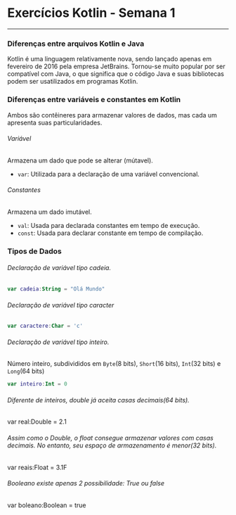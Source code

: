 # Exercícios Kotlin - Semana 1
<hr>

### Diferenças entre arquivos Kotlin e Java
Kotlin é uma linguagem relativamente nova, sendo lançado apenas em fevereiro de 2016 pela empresa JetBrains. Tornou-se muito popular por ser compatível com Java, o que significa que o código Java e suas bibliotecas podem ser usatilizados em programas Kotlin.

### Diferenças entre variáveis e constantes em Kotlin
Ambos são contêineres para armazenar valores de dados, mas cada um apresenta suas particularidades.

###### Variável
Armazena um dado que pode se alterar (mútavel).
- ``var``: Utilizada para a declaração de uma variável convencional.
###### Constantes
Armazena um dado imutável.
    
- ``val``: Usada para declarada constantes em tempo de execução.
- ``const``: Usada para declarar constante em tempo de compilação.

### Tipos de Dados
###### Declaração de variável tipo cadeia.
~~~kotlin
var cadeia:String = "Olá Mundo"
~~~

###### Declaração de variável tipo caracter
~~~kotlin
var caractere:Char = 'c'
~~~

###### Declaração de variável tipo inteiro.
Número inteiro, subdivididos em ``Byte``(8 bits), ``Short``(16 bits), ``Int``(32 bits) e ``Long``(64 bits)
~~~kotlin
var inteiro:Int = 0
~~~
###### Diferente de inteiros, double já aceita casas decimais(64 bits).
var real:Double = 2.1
###### Assim como o Double, o float consegue armazenar valores com casas decimais. No entanto, seu espaço de armazenamento é menor(32 bits).
var reais:Float = 3.1F
###### Booleano existe apenas 2 possibilidade: True ou false
var boleano:Boolean = true

    
